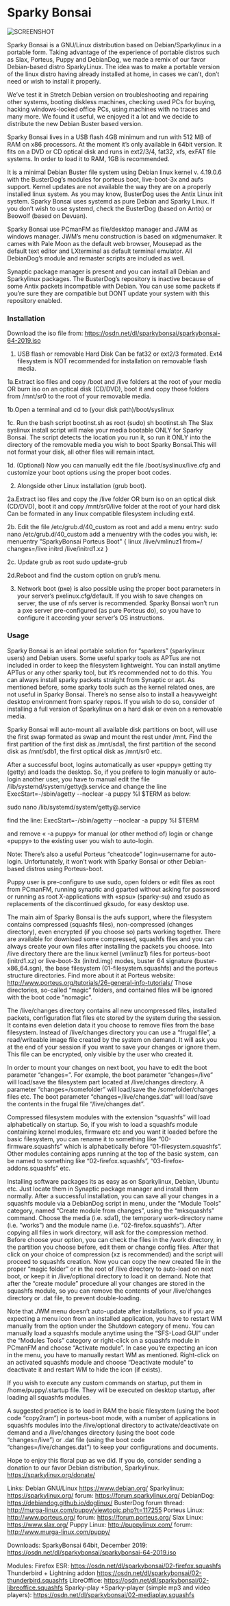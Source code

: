 # Sparky Bonsai
![SCREENSHOT](https://github.com/maurosh/SparkyBonsai/raw/master/sparkybonsai_2019.jpg) 

Sparky Bonsai is a GNU/Linux distribution based on Debian/Sparkylinux in a portable form. Taking advantage of the experience of portable distros such as Slax, Porteus, Puppy and DebianDog, we made a remix of our favor Debian-based distro SparkyLinux.
The idea was to make a portable version of the linux distro having already installed at home, in cases we can’t, don’t need or wish to install it properly. 

We’ve test it in Stretch Debian version on troubleshooting and repairing other systems, booting diskless machines, checking used PCs for buying, hacking windows-locked office PCs, using machines with no traces and many more. We found it useful, we enjoyed it a lot and we decide to distribute the new Debian Buster based version.

Sparky Bonsai lives in a USB flash 4GB minimum and run with 512 MB of RAM on x86 processors. At the moment it’s only available in 64bit version. It fits on a DVD or CD optical disk and runs in ext2/3/4, fat32, xfs, exFAT file systems. In order to load it to RAM, 1GB is recommended.

It is a minimal Debian Buster file system using Debian linux kernel v. 4.19.0.6 with the BusterDog’s modules for porteus boot, live-boot-3x and aufs support. Kernel updates are not available the way they are on a properly installed linux system. As you may know, BusterDog uses the Antix Linux init system. Sparky Bonsai uses systemd as pure Debian and Sparky Linux. If you don’t wish to use systemd, check the BusterDog (based on Antix) or Beowolf (based on Devuan).

Sparky Bonsai use PCmanFM as file/desktop manager and JWM as windows manager. JWM’s menu construction is based on xdgmenumaker. It cames with Pale Moon as the default web browser, Mousepad as the default text editor and LXterminal as default terminal emulator. All DebianDog’s module and remaster scripts are included as well. 

Synaptic package manager is present and you can install all Debian and Sparkylinux packages. The BusterDog’s repository is inactive because of some Antix packets incompatible with Debian. You can use some packets if you’re sure they are compatible but DONT update your system with this repository enabled.

### Installation
Download the iso file from: https://osdn.net/dl/sparkybonsai/sparkybonsai-64-2019.iso

1. USB flash or removable Hard Disk Can be fat32 or ext2/3 formated. Ext4 filesystem is NOT recommended for installation on removable flash media.

1a.Extract iso files and copy /boot and /live folders at the root of your media OR burn iso on an optical disk (CD/DVD), boot it and copy those folders from /mnt/sr0 to the root of your removable media.

1b.Open a terminal and cd to (your disk path)/boot/syslinux

1c. Run the bash script bootinst.sh  as root (sudo) sh bootinst.sh
The Slax syslinux install script will make your media bootable ONLY for Sparky Bonsai. The script detects the location you run it, so run it ONLY into the directory of the removable media you wish to boot Sparky Bonsai.This will not format your disk, all other files will remain intact. 

1d. (Optional) Now you can manually edit the file /boot/syslinux/live.cfg and customize your boot options using the proper boot codes.

2. Alongside other Linux installation (grub boot).

2a.Extract iso files  and copy the /live folder OR burn iso on an optical disk (CD/DVD), boot it and copy /mnt/sr0/live folder at the root of your hard disk Can be formated in any linux compatible filesystem including ext4.

2b. Edit the file /etc/grub.d/40_custom as root and add a menu entry:
sudo nano /etc/grub.d/40_custom
add a menuentry with the codes you wish, ie:
menuentry "SparkyBonsai Porteus Boot" {
linux /live/vmlinuz1 from=/ changes=/live
initrd /live/initrd1.xz
}

2c. Update grub as root
sudo update-grub

2d.Reboot and find the custom option on grub’s menu.

3. Network boot (pxe) is also possible using the proper boot parameters in your server’s pxelinux.cfg/default. If you wish to save changes on server, the use of nfs server is recommended. Sparky Bonsai won’t run a pxe server pre-configured (as pure Porteus do), so you have to configure it according your server’s OS instructions.

### Usage

Sparky Bonsai is an ideal portable solution for “sparkers” (sparkylinux users) and Debian users. Some useful sparky tools as APTus are not included in order to keep the filesystem lightweight. You can install anytime APTus or any other sparky tool, but it’s recommended not to do this. You can always install sparky packets straight from Synaptic or apt. 
As mentioned before, some sparky tools such as the kernel related ones, are not useful in Sparky Bonsai. There’s no sense also to install a heavyweight desktop environment from sparky repos. If you wish to do so, consider of installing a full version of Sparkylinux on a hard disk or even on a removable media.

Sparky Bonsai will auto-mount all available disk partitions on boot, will use the first swap formated as swap and mount the rest under /mnt. Find the first partition of the first disk as /mnt/sda1, the first partition of the second disk as /mnt/sdb1, the first optical disk as /mnt/sr0 etc.

After a successful boot, logins automatically as user «puppy» getting tty (getty) and loads the desktop. So, if you prefere to login manually or auto-login another user, you have to manual edit the file /lib/systemd/system/getty@.service and change the line ExecStart=-/sbin/agetty --noclear -a puppy %I $TERM as below:

sudo nano /lib/systemd/system/getty@.service

find the line:
ExecStart=-/sbin/agetty --noclear -a puppy %I $TERM

and remove « -a puppy» for manual (or other method of) login or
change «puppy» to the existing user you wish to auto-login.

Note: There’s also a useful Porteus “cheatcode” login=username for auto-login. Unfortunately, it won’t work with Sparky Bonsai or other Debian-based distros using Porteus-boot. 

Puppy user is pre-configure to use sudo, open folders or edit files as root from PCmanFM, running synaptic and gparted without asking for password or running as root X-applications with «spsu» (sparky-su) and xsudo as replacements of the discontinued gksudo, for easy desktop use.

The main aim of Sparky Bonsai is the aufs support, where the filesystem contains compressed (squashfs files), non-compressed (changes directory), even encrypted (if you choose so) parts working together. There are available for download some compressed, squashfs files and you can always create your own files after installing the packets you choose.
Into /live directory there are the linux kernel (vmlinuz1) files for porteus-boot (initrd1.xz) or live-boot-3x (initrd.img) modes, buster 64 signature (buster-x86_64.sgn), the base filesystem (01-filesystem.squashfs) and the porteus structure directories. Find more about it at Porteus website: http://www.porteus.org/tutorials/26-general-info-tutorials/
Those directories, so-called “magic” folders, and contained files will be ignored with the boot code “nomagic”.

The /live/changes directory contains all new uncompressed files, installed packets, configuration flat files etc stored by the system during the session. It contains even deletion data it you choose to remove files from the base filesystem. Instead of /live/changes directory you can use a “frugal file”, a read/writeable image file created by the system on demand. It will ask you at the end of your session if you want to save your changes or ignore them. This file can be encrypted, only visible by the user who created it.

In order to mount your changes on next boot, you have to edit the boot parameter “changes=”. For example, the boot parameter “changes=/live” will load/save the filesystem part located at /live/changes directory. A parameter “changes=/somefolder” will load/save the /somefolder/changes files etc. The boot parameter “changes=/live/changes.dat” will load/save the contents in the frugal file “/live/changes.dat”.

Compressed filesystem modules with the extension “squashfs” will load alphabetically on startup. So, if you wish to load a squashfs module containing kernel modules, firmware etc and you want it loaded before the basic filesystem, you can rename it to something like “00-firmware.squashfs” which is alphabetically before “01-filesystem.squashfs”. Other modules containing apps running at the top of the basic system, can be  named  to something like “02-firefox.squashfs”, “03-firefox-addons.squashfs” etc.

Installing software packages its as easy as on Sparkylinux, Debian, Ubuntu etc. Just locate them in Synaptic package manager and install them normally. After a successful installation, you can save all your changes in a squashfs module via a DebianDog script
 in menu, under the “Module Tools” category, named “Create module from changes”, using the “mksquashfs” command. Choose the media (i.e. sda1), the temporary work-directory name (i.e. “works”) and the module name (i.e. “02-firefox.squashfs”). After copying all files in work directory, will ask for the compression method. Before choose your option, you can check the files in the /work directory, in the partition you choose before, edit them or change config files. After that click on your choice of compression (xz is recommended) and the script will proceed to squashfs creation. Now you can copy the new created file in the proper “magic folder” or in the root of /live directory to auto-load on next boot, or keep it in /live/optional directory to load it on demand. Note that after the “create module” procedure all your changes are stored in the squashfs module, so you can remove the contents of your /live/changes directory or .dat file, to prevent double-loading.
 
Note that JWM menu doesn’t auto-update after installations, so if you are expecting a menu icon from an installed application, you have to restart WM manually from the option under the Shutdown category of menu.
You can manually load a squashfs module anytime using the “SFS-Load GUI” under the “Modules Tools” category or right-click on a squashfs module in PCmanFM and choose “Activate module”. In case you’re expecting an icon in the menu, you have to manually restart WM as mentioned. Right-click on an activated squashfs module and choose “Deactivate module” to deactivate it and restart WM to hide the icon (if exists).

If you wish to execute any custom commands on startup, put them in /home/puppy/.startup file. They will be executed on desktop startup, after loading all squashfs modules. 

A suggested practice is to load in RAM the basic filesystem (using the boot code “copy2ram”) in porteus-boot mode, with a number of applications in squashfs modules into the /live/optional directory to activate/deactivate on demand and a /live/changes directory (using the boot code “changes=/live”) or .dat file (using the boot code “changes=/live/changes.dat”) to keep your configurations and documents. 

Hope to enjoy this floral pup as we did. If you do, consider sending a donation to our favor Debian distribution, Sparkylinux. https://sparkylinux.org/donate/

Links: 
Debian GNU/Linux https://www.debian.org/
Sparkylinux: https://sparkylinux.org/	forum: https://forum.sparkylinux.org/
DebianDog: https://debiandog.github.io/doglinux/
BusterDog forum thread: http://murga-linux.com/puppy/viewtopic.php?t=117255
Porteus Linux: http://www.porteus.org/	forum: https://forum.porteus.org/
Slax Linux: https://www.slax.org/
Puppy Linux: http://puppylinux.com/	forum: http://www.murga-linux.com/puppy/

Downloads:
SparkyBonsai 64bit, December 2019: https://osdn.net/dl/sparkybonsai/sparkybonsai-64-2019.iso

Modules:
Firefox ESR:	https://osdn.net/dl/sparkybonsai/02-firefox.squashfs
Thunderbird + Lightning addon	https://osdn.net/dl/sparkybonsai/02-thunderbird.squashfs
LibreOffice:	https://osdn.net/dl/sparkybonsai/02-libreoffice.squashfs
Sparky-play +Sparky-player (simple mp3 and video players):	https://osdn.net/dl/sparkybonsai/02-mediaplay.squashfs
